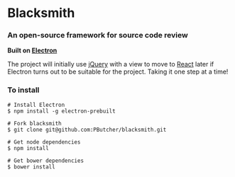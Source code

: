 # Blacksmith

### An open-source framework for source code review

**Built on [Electron](http://electron.atom.io)**

The project will initially use [jQuery](http://jquery.com) with a view to move to [React](https://facebook.github.io/react) later if Electron turns out to be suitable for the project. Taking it one step at a time!

### To install ###

```
# Install Electron
$ npm install -g electron-prebuilt

# Fork blacksmith
$ git clone git@github.com:PButcher/blacksmith.git

# Get node dependencies
$ npm install

# Get bower dependencies
$ bower install
```
